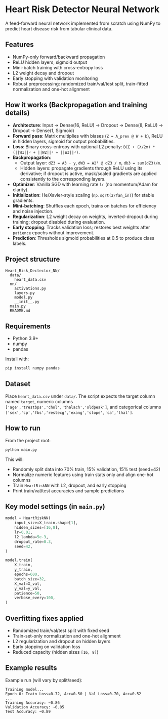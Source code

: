 # Heart Risk Detector Neural Network

A feed-forward neural network implemented from scratch using NumPy to predict heart disease risk from tabular clinical data.

## Features
- NumPy-only forward/backward propagation
- ReLU hidden layers, sigmoid output
- Mini-batch training with cross-entropy loss
- L2 weight decay and dropout
- Early stopping with validation monitoring
- Robust preprocessing: randomized train/val/test split, train-fitted normalization and one-hot alignment

## How it works (Backpropagation and training details)
- **Architecture**: Input → Dense(16, ReLU) → Dropout → Dense(8, ReLU) → Dropout → Dense(1, Sigmoid)
- **Forward pass**: Matrix multiplies with biases (`Z = A_prev @ W + b`), ReLU in hidden layers, sigmoid for output probabilities.
- **Loss**: Binary cross-entropy with optional L2 penalty: `BCE + (λ/2m) * (||W1||² + ||W2||² + ||W3||²)`.
- **Backpropagation**:
  - Output layer: `dZ3 = A3 - y`, `dW3 = A2ᵀ @ dZ3 / m`, `db3 = sum(dZ3)/m`.
  - Hidden layers: propagate gradients through ReLU using its derivative; if dropout is active, mask/scaled gradients are applied consistently to the corresponding layers.
- **Optimizer**: Vanilla SGD with learning rate `lr` (no momentum/Adam for clarity).
- **Initialization**: He/Xavier-style scaling (`np.sqrt(2/fan_in)`) for stable gradients.
- **Mini-batching**: Shuffles each epoch, trains on batches for efficiency and noise injection.
- **Regularization**: L2 weight decay on weights, inverted-dropout during training; dropout disabled during evaluation.
- **Early stopping**: Tracks validation loss; restores best weights after `patience` epochs without improvement.
- **Prediction**: Thresholds sigmoid probabilities at 0.5 to produce class labels.

## Project structure
```
Heart_Risk_Dectector_NN/
  data/
    heart_data.csv
  nn/
    activations.py
    layers.py
    model.py
    __init__.py
  main.py
  README.md
```

## Requirements
- Python 3.9+
- numpy
- pandas

Install with:
```bash
pip install numpy pandas
```

## Dataset
Place `heart_data.csv` under `data/`. The script expects the target column named `target`, numeric columns `['age','trestbps','chol','thalach','oldpeak']`, and categorical columns `['sex','cp','fbs','restecg','exang','slope','ca','thal']`.

## How to run
From the project root:
```bash
python main.py
```
This will:
- Randomly split data into 70% train, 15% validation, 15% test (seed=42)
- Normalize numeric features using train stats only and align one-hot columns
- Train `HeartRiskNN` with L2, dropout, and early stopping
- Print train/val/test accuracies and sample predictions

## Key model settings (in `main.py`)
```python
model = HeartRiskNN(
    input_size=X_train.shape[1],
    hidden_sizes=[16,8],
    lr=0.01,
    l2_lambda=5e-3,
    dropout_rate=0.3,
    seed=42,
)

model.train(
    X_train,
    y_train,
    epochs=600,
    batch_size=32,
    X_val=X_val,
    y_val=y_val,
    patience=50,
    verbose_every=100,
)
```

## Overfitting fixes applied
- Randomized train/val/test split with fixed seed
- Train-set-only normalization and one-hot alignment
- L2 regularization and dropout on hidden layers
- Early stopping on validation loss
- Reduced capacity (hidden sizes `[16, 8]`)

## Example results
Example run (will vary by split/seed):
```
Training model...
Epoch 0: Train Loss=0.72, Acc=0.50 | Val Loss=0.70, Acc=0.52
...
Training Accuracy: ~0.86
Validation Accuracy: ~0.85
Test Accuracy: ~0.89
```

